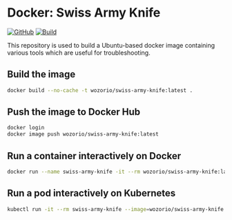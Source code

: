 # Docker: Swiss Army Knife

[![GitHub](https://img.shields.io/github/license/wozorio/docker-swiss-army-knife)](https://github.com/wozorio/docker-swiss-army-knife/blob/master/LICENSE)
[![Build](https://github.com/wozorio/docker-swiss-army-knife/actions/workflows/build.yml/badge.svg)](https://github.com/wozorio/docker-swiss-army-knife/actions/workflows/build.yml)

This repository is used to build a Ubuntu-based docker image containing various tools which are useful for troubleshooting.

## Build the image

```bash
docker build --no-cache -t wozorio/swiss-army-knife:latest .
```

## Push the image to Docker Hub

```bash
docker login
docker image push wozorio/swiss-army-knife:latest
```

## Run a container interactively on Docker

```bash
docker run --name swiss-army-knife -it --rm wozorio/swiss-army-knife:latest /bin/bash
```

## Run a pod interactively on Kubernetes

```bash
kubectl run -it --rm swiss-army-knife --image=wozorio/swiss-army-knife:latest -- /bin/bash
```
